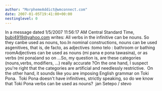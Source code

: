 ```yaml
---
author: "MorphemeAddict@wmconnect.com"
date: 2007-01-05T19:41:00+00:00
nestinglevel: 0
---
```

In a message dated 1/5/2007 11:56:17 AM Central Standard Time, [bubi4919@yahoo.com](mailto://bubi4919@yahoo.com) writes:
All verbs in the infinitive can be nouns. So they canbe used as nouns, too.In nominal constructions, nouns can be used asgenitives, that is, de facto, as adjectives :tomo telo : bathroom or bathing roomAdjectives can be used as nouns (mi pana e pona tawasina), or as verbs (mi pona)and so on ...So, my question is, are these categories (nouns,verbs, modifiers, ...) really accurate ?On the one hand, I suspect you're right that the categories are artificial and needlessly restrictive.  On the other hand, it sounds like you are imposing English grammar on Toki Pona.  Toki Pona doesn't have infinitives, strictly speaking, so do we know that Toki Pona verbs can be used as nouns?  jan Setepo / stevo